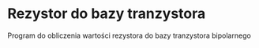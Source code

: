 # Rezystor do bazy tranzystora
Program do obliczenia wartości rezystora do bazy tranzystora bipolarnego
